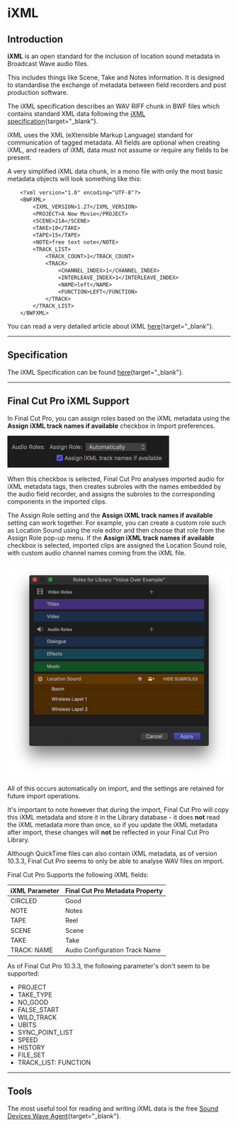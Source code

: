 # iXML

## Introduction

**iXML** is an open standard for the inclusion of location sound metadata in Broadcast Wave audio files.

This includes things like Scene, Take and Notes information. It is designed to standardise the exchange of metadata between field recorders and post production software.

The iXML specification describes an WAV RIFF chunk in BWF files which contains standard XML data following the [iXML specification](http://www.ixml.info){target="_blank"}.

iXML uses the XML (eXtensible Markup Language) standard for communication of tagged metadata. All fields are optional when creating iXML, and readers of iXML data must not assume or require any fields to be present.

A very simplified iXML data chunk, in a mono file with only the most basic metadata objects will look something like this:

```
	<?xml version="1.0" encoding="UTF-8"?>
	<BWFXML>
		<IXML_VERSION>1.27</IXML_VERSION>
		<PROJECT>A New Movie</PROJECT>
		<SCENE>21A</SCENE>
		<TAKE>10</TAKE>
		<TAPE>15</TAPE>
		<NOTE>free text note</NOTE>
		<TRACK_LIST>
			<TRACK_COUNT>1</TRACK_COUNT>
			<TRACK>
				<CHANNEL_INDEX>1</CHANNEL_INDEX>
				<INTERLEAVE_INDEX>1</INTERLEAVE_INDEX>
				<NAME>left</NAME>
				<FUNCTION>LEFT</FUNCTION>
			</TRACK>
		</TRACK_LIST>
	</BWFXML>
```

You can read a very detailed article about iXML [here](http://www.gallery.co.uk/ixml/iXML-LineUp.pdf){target="_blank"}.

---

## Specification

The iXML Specification can be found [here](http://www.ixml.info){target="_blank"}.

---

## Final Cut Pro iXML Support

In Final Cut Pro, you can assign roles based on the iXML metadata using the **Assign iXML track names if available** checkbox in Import preferences.

![Audio Roles](/static/audio-roles.png)

When this checkbox is selected, Final Cut Pro analyses imported audio for iXML metadata tags, then creates subroles with the names embedded by the audio field recorder, and assigns the subroles to the corresponding components in the imported clips.

The Assign Role setting and the **Assign iXML track names if available** setting can work together. For example, you can create a custom role such as Location Sound using the role editor and then choose that role from the Assign Role pop-up menu. If the **Assign iXML track names if available** checkbox is selected, imported clips are assigned the Location Sound role, with custom audio channel names coming from the iXML file.

![Audio Roles](/static/roles.png)

All of this occurs automatically on import, and the settings are retained for future import operations.

It's important to note however that during the import, Final Cut Pro will copy this iXML metadata and store it in the Library database - it does **not** read the iXML metadata more than once, so if you update the iXML metadata after import, these changes will **not** be reflected in your Final Cut Pro Library.

Although QuickTime files can also contain iXML metadata, as of version 10.3.3, Final Cut Pro seems to only be able to analyse WAV files on import.

Final Cut Pro Supports the following iXML fields:

| iXML Parameter | Final Cut Pro Metadata Property |
|----------------|---------------------------------|
| CIRCLED        | Good                            |
| NOTE           | Notes                           |
| TAPE           | Reel                            |
| SCENE          | Scene                           |
| TAKE           | Take                            |
| TRACK: NAME    | Audio Configuration Track Name  |

As of Final Cut Pro 10.3.3, the following parameter's don't seem to be supported:

* PROJECT
* TAKE_TYPE
* NO_GOOD
* FALSE_START
* WILD_TRACK
* UBITS
* SYNC_POINT_LIST
* SPEED
* HISTORY
* FILE_SET
* TRACK_LIST: FUNCTION

---

## Tools

The most useful tool for reading and writing iXML data is the free [Sound Devices Wave Agent](https://www.sounddevices.com/products/accessories/software/wave-agent){target="_blank"}.
